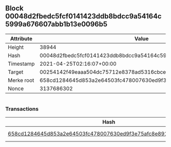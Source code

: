 ## Block 00048d2fbedc5fcf0141423ddb8bdcc9a54164c5999a676607abb1b13e0096b5

Attribute | Value
--- | ---
Height | 38944
Hash | 00048d2fbedc5fcf0141423ddb8bdcc9a54164c5999a676607abb1b13e0096b5
Timestamp | 2021-04-25T02:16:07+00:00
Target | 00254142f49eaaa504dc75712e8378ad5316cbcead634704b3734b6271167cc4
Merke root | 658cd1284645d853a2e64503fc478007630ed9f3e75afc8e891632e43948ba43
Nonce | 3137686302

```

```

### Transactions

Hash | Amount
--- | ---
[658cd1284645d853a2e64503fc478007630ed9f3e75afc8e891632e43948ba43](658cd1284645d853a2e64503fc478007630ed9f3e75afc8e891632e43948ba43.md) | 10.00000000 SKEPTI 
